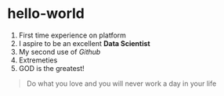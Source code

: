 # hello-world
1. First time experience on platform
2. I aspire to be an excellent **Data Scientist**
3. My second use of *Github* 
4. Extremeties
5. GOD is the greatest!

> Do what you love and you will never work a day in your life

